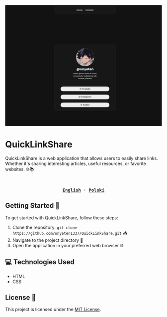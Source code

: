 <img src="preview.png">

# QuickLinkShare

QuickLinkShare is a web application that allows users to easily share links. Whether it's sharing interesting articles, useful resources, or favorite websites. 🌐📚

<div align="center">
<br/>
<strong>
<samp>

[English](README.md) · [Polski](README.pl.md)

</samp>
</strong>
</div>

## Getting Started 🚀

To get started with QuickLinkShare, follow these steps:

1. Clone the repository: `git clone https://github.com/onyeten1337/QuickLinkShare.git` 📥
2. Navigate to the project directory 📂
3. Open the application in your preferred web browser 🌐

## 💻 Technologies Used

- HTML
- CSS

## License 📝

This project is licensed under the [MIT License](LICENSE).
